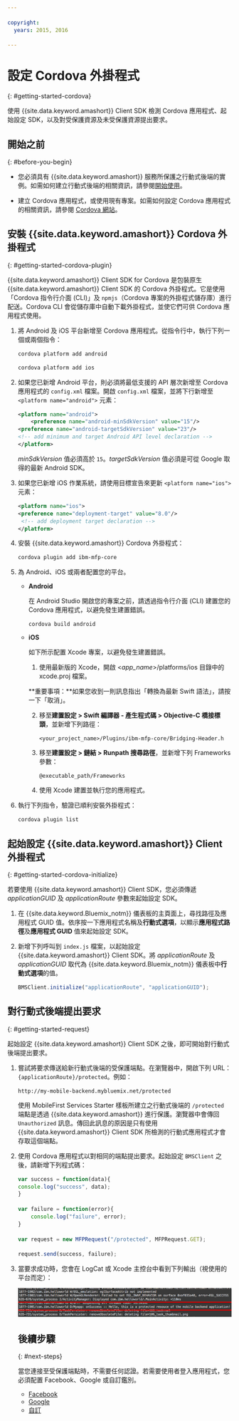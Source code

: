 ```yaml
---

copyright:
  years: 2015, 2016
  
---
```


# 設定 Cordova 外掛程式
{: #getting-started-cordova}

使用 {{site.data.keyword.amashort}} Client SDK 檢測 Cordova 應用程式、起始設定 SDK，以及對受保護資源及未受保護資源提出要求。

## 開始之前
{: #before-you-begin}

- 您必須具有 {{site.data.keyword.amashort}} 服務所保護之行動式後端的實例。如需如何建立行動式後端的相關資訊，請參閱[開始使用](getting-started.html)。

- 建立 Cordova 應用程式，或使用現有專案。如需如何設定 Cordova 應用程式的相關資訊，請參閱 [Cordova 網站](https://cordova.apache.org/)。

## 安裝 {{site.data.keyword.amashort}} Cordova 外掛程式
{: #getting-started-cordova-plugin}

{{site.data.keyword.amashort}} Client SDK for Cordova 是包裝原生 {{site.data.keyword.amashort}} Client SDK 的 Cordova 外掛程式。它是使用「Cordova 指令行介面 (CLI)」及 `npmjs`（Cordova 專案的外掛程式儲存庫）進行配送。Cordova CLI 會從儲存庫中自動下載外掛程式，並使它們可供 Cordova 應用程式使用。

1. 將 Android 及 iOS 平台新增至 Cordova 應用程式。從指令行中，執行下列一個或兩個指令：

	```Bash
	cordova platform add android
	```

	```Bash
	cordova platform add ios
	```

1. 如果您已新增 Android 平台，則必須將最低支援的 API 層次新增至 Cordova 應用程式的 `config.xml` 檔案。開啟 `config.xml` 檔案，並將下行新增至 `<platform name="android">` 元素：

	```XML
	<platform name="android">  
		<preference name="android-minSdkVersion" value="15"/>
  	<preference name="android-targetSdkVersion" value="23"/>
  	<!-- add minimum and target Android API level declaration -->
	</platform>
	```

	*minSdkVersion* 值必須高於 `15`。*targetSdkVersion* 值必須是可從 Google 取得的最新 Android SDK。



1. 如果您已新增 iOS 作業系統，請使用目標宣告來更新 `<platform name="ios">` 元素：

	```XML
	<platform name="ios">
    <preference name="deployment-target" value="8.0"/>
     <!-- add deployment target declaration -->
	</platform>
	```

1. 安裝 {{site.data.keyword.amashort}} Cordova 外掛程式：

 	```Bash
	cordova plugin add ibm-mfp-core
	```

1. 為 Android、iOS 或兩者配置您的平台。

	* **Android**

		在 Android Studio 開啟您的專案之前，請透過指令行介面 (CLI) 建置您的 Cordova 應用程式，以避免發生建置錯誤。

		```
		cordova build android
		```

	* **iOS**

		如下所示配置 Xcode 專案，以避免發生建置錯誤。

		1. 使用最新版的 Xcode，開啟 &lt;*app_name*&gt;/platforms/ios 目錄中的 xcode.proj 檔案。

		**重要事項：**如果您收到一則訊息指出「轉換為最新 Swift 語法」，請按一下「取消」。

		2. 移至**建置設定 > Swift 編譯器 - 產生程式碼 > Objective-C 橋接標頭**，並新增下列路徑：

			```
			<your_project_name>/Plugins/ibm-mfp-core/Bridging-Header.h
			```

		3. 移至**建置設定 > 鏈結 > Runpath 搜尋路徑**，並新增下列 Frameworks 參數：

			```
			@executable_path/Frameworks
			```

		4. 使用 Xcode 建置並執行您的應用程式。

1. 執行下列指令，驗證已順利安裝外掛程式：
    

	```Bash
	cordova plugin list
	```

## 起始設定 {{site.data.keyword.amashort}} Client 外掛程式
{: #getting-started-cordova-initialize}

若要使用 {{site.data.keyword.amashort}} Client SDK，您必須傳遞 *applicationGUID* 及 *applicationRoute* 參數來起始設定 SDK。

1. 在 {{site.data.keyword.Bluemix_notm}} 儀表板的主頁面上，尋找路徑及應用程式 GUID 值。依序按一下應用程式名稱及**行動式選項**，以顯示**應用程式路徑**及**應用程式 GUID** 值來起始設定 SDK。

3. 新增下列呼叫到 `index.js` 檔案，以起始設定 {{site.data.keyword.amashort}} Client SDK。將 *applicationRoute* 及 *applicationGUID* 取代為 {{site.data.keyword.Bluemix_notm}} 儀表板中**行動式選項**的值。

	```JavaScript
	BMSClient.initialize("applicationRoute", "applicationGUID");
	```

## 對行動式後端提出要求
{: #getting-started-request}

起始設定 {{site.data.keyword.amashort}} Client SDK 之後，即可開始對行動式後端提出要求。

1. 嘗試將要求傳送給新行動式後端的受保護端點。在瀏覽器中，開啟下列 URL：`{applicationRoute}/protected`。例如：

	```
	http://my-mobile-backend.mybluemix.net/protected
	```

	使用 MobileFirst Services Starter 樣板所建立之行動式後端的 `/protected` 端點是透過 {{site.data.keyword.amashort}} 進行保護。瀏覽器中會傳回 `Unauthorized` 訊息。傳回此訊息的原因是只有使用 {{site.data.keyword.amashort}} Client SDK 所檢測的行動式應用程式才會存取這個端點。



1. 使用 Cordova 應用程式以對相同的端點提出要求。起始設定 `BMSClient` 之後，請新增下列程式碼：

	```Javascript
	var success = function(data){
	console.log("success", data);
	}

	var failure = function(error){
		console.log("failure", error);
	}

	var request = new MFPRequest("/protected", MFPRequest.GET);

	request.send(success, failure);
	```

1. 當要求成功時，您會在 LogCat 或 Xcode 主控台中看到下列輸出（視使用的平台而定）：

	![影像](images/getting-started-android-success.png)

	## 後續步驟
	{: #next-steps}

	當您連接至受保護端點時，不需要任何認證。若需要使用者登入應用程式，您必須配置 Facebook、Google 或自訂鑑別。
	* [Facebook](facebook-auth-cordova.html)
	* [Google](google-auth-cordova.html)
	* [自訂](custom-auth-cordova.html)
